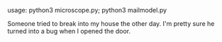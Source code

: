usage: python3 microscope.py; python3 mailmodel.py

Someone tried to break into my house the other day. I'm pretty sure he turned into a bug when I opened the door.
